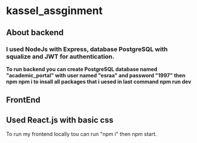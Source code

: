 # kassel_assginment
## About backend

### I used NodeJs with Express, database PostgreSQL with squalize and JWT for authentication.

**To run backend you can create PostgreSQL database named "academic_portal" with user named "esraa" and password "1997" 
then npm npm i to insall all packages that i uesed in last command npm run dev**

## FrontEnd
## Used React.js with basic css 
To run my frontend locally tou can run "npm i" then npm start.


